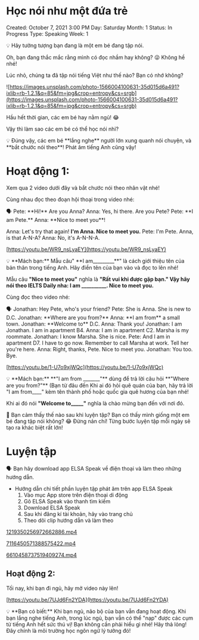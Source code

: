 # Học nói như một đứa trẻ

Created: October 7, 2021 3:00 PM
Day: Saturday
Month: 1
Status: In Progress
Type: Speaking
Week: 1

<aside>
💡 Hãy tưởng tượng bạn đang là một em bé đang tập nói. 

Oh, bạn đang thắc mắc rằng mình có đọc nhầm hay không? 😜 Không hề nhé! 

Lúc nhỏ, chúng ta đã tập nói tiếng Việt như thế nào? Bạn có nhớ không?

</aside>

![https://images.unsplash.com/photo-1566004100631-35d015d6a491?ixlib=rb-1.2.1&q=85&fm=jpg&crop=entropy&cs=srgb](https://images.unsplash.com/photo-1566004100631-35d015d6a491?ixlib=rb-1.2.1&q=85&fm=jpg&crop=entropy&cs=srgb)

Hầu hết thời gian, các em bé hay nằm ngủ! 😂

Vậy thì làm sao các em bé có thể học nói nhỉ?

<aside>
💡 Đúng vậy, các em bé **lắng nghe** người lớn xung quanh nói chuyện, và **bắt chước nói theo**!
Phát âm tiếng Anh cũng vậy!

</aside>

# Hoạt động 1:

Xem qua 2 video dưới đây và bắt chước nói theo nhân vật nhé!

Cùng nhau đọc theo đoạn hội thoại trong video nhé:

<aside>
🗣 Pete: **Hi!** Are you Anna?
Anna: Yes, hi there. Are you Pete?
Pete: **I am Pete.**
Anna: **Nice to meet you**!

Anna: Let's try that again!
          **I'm Anna. Nice to meet you.**
Pete: I'm Pete. Anna, is that A-N-A?
Anna: No, it's A-N-N-A.

</aside>

[https://youtu.be/WR9_nsLyaEY](https://youtu.be/WR9_nsLyaEY)

<aside>
💡 **Mách bạn:** 
Mẫu câu" **I am_________**" là cách giới thiệu tên của bản thân trong tiếng Anh.
Hãy điền tên của bạn vào và đọc to lên nhé!

Mẫu câu **"Nice to meet you"** nghĩa là **"Rất vui khi được gặp bạn."
Vậy hãy nói theo IELTS Daily nha: I am __________. Nice to meet you.**

</aside>

Cùng đọc theo video nhé:

<aside>
🗣 Jonathan: Hey Pete, who's your friend?
Pete: She is Anna. She is new to D.C.
Jonathan: **Where are you from?**
Anna: **I am from** a small town.
Jonathan: **Welcome to** D.C.
Anna: Thank you!
Jonathan: I am Jonathan. I am in apartment B4.
Anna: I am in apartment C2. Marsha is my roommate.
Jonathan: I know Marsha. She is nice. 
Pete: And I am in apartment D7. 
         I have to go now. Remember to call Marsha at work. Tell her you're here.
Anna: Right, thanks, Pete. 
          Nice to meet you. 
Jonathan: You too. Bye.

</aside>

[https://youtu.be/1-U7o9xjWQc](https://youtu.be/1-U7o9xjWQc)

<aside>
💡 **Mách bạn:** 
**"I am from _______"** dùng để trả lời câu hỏi **"Where are you from?"** (Bạn từ đâu đến
Khi ai đó hỏi quê quán của bạn, hãy trả lời "I am from____" kèm tên thành phố hoặc quốc gia quê hương của bạn nhé!

Khi ai đó nói **"Welcome to_____"** nghĩa là chào mừng bạn đến với nơi đó.

</aside>

<aside>
📌 Bạn cảm thấy thế nào sau khi luyện tập? 
Bạn có thấy mình giống một em bé đang tập nói không? 😂
Đừng nản chí! Từng bước luyện tập mỗi ngày sẽ tạo ra khác biệt rất lớn!

</aside>

# Luyện tập

<aside>
🗣 Bạn hãy download app ELSA Speak về điện thoại và làm theo những hướng dẫn.

</aside>

- Hướng dẫn chi tiết phần luyện tập phát âm trên app ELSA Speak
    1. Vào mục App store trên điện thoại di động
    2. Gõ ELSA Speak vào thanh tìm kiếm
    3. Download ELSA Speak 
    4. Sau khi đăng kí tài khoản, hãy vào trang chủ
    5. Theo dõi clip hướng dẫn và làm theo

[1219350256972662886.mp4](Ho%CC%A3c%20no%CC%81i%20nhu%CC%9B%20mo%CC%A3%CC%82t%20%C4%91u%CC%9B%CC%81a%20tre%CC%89%204ce74420c2e54dfdb14c3e3a6b411acb/1219350256972662886.mp4)

[7116450571388575422.mp4](Ho%CC%A3c%20no%CC%81i%20nhu%CC%9B%20mo%CC%A3%CC%82t%20%C4%91u%CC%9B%CC%81a%20tre%CC%89%204ce74420c2e54dfdb14c3e3a6b411acb/7116450571388575422.mp4)

[6610458737519409274.mp4](Ho%CC%A3c%20no%CC%81i%20nhu%CC%9B%20mo%CC%A3%CC%82t%20%C4%91u%CC%9B%CC%81a%20tre%CC%89%204ce74420c2e54dfdb14c3e3a6b411acb/6610458737519409274.mp4)

## Hoạt động 2:

Tối nay, khi bạn đi ngủ, hãy mở video này lên!

[https://youtu.be/7UJd6Fn2YDA](https://youtu.be/7UJd6Fn2YDA)

<aside>
💡 **Bạn có biết:** Khi bạn ngủ, não bộ của bạn vẫn đang hoạt động. Khi bạn lắng nghe tiếng Anh, trong lúc ngủ, bạn vẫn có thể "nạp" được các cụm từ tiếng Anh hết sức thú vị! Bạn không cần phải hiểu gì nhé! Hãy thả lỏng! Đây chính là môi trường học ngôn ngữ lý tưởng đó!

</aside>